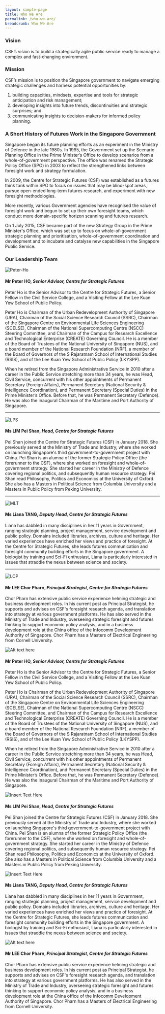 ```yaml
---
layout: simple-page
title: Who We Are
permalink: /who-we-are/
breadcrumb: Who We Are
---
```


### **Vision**

CSF’s vision is to build a strategically agile public service ready to manage a complex and fast-changing environment.



### **Mission**

CSF’s mission is to position the Singapore government to navigate emerging strategic challenges and harness potential opportunities by:
1. building capacities, mindsets, expertise and tools for strategic anticipation and risk management;
2. developing insights into future trends, discontinuities and strategic surprises; and
3. communicating insights to decision-makers for informed policy planning.

### **A Short History of Futures Work in the Singapore Government**

Singapore began its future planning efforts as an experiment in the Ministry of Defence in the late 1980s. In 1995, the Government set up the Scenario Planning Office in the Prime Minister’s Office to develop scenarios from a whole-of-government perspective. The office was renamed the Strategic Policy Office (SPO) in 2003 to reflect the strengthened links between foresight work and strategy formulation.

In 2009, the Centre for Strategic Futures (CSF) was established as a futures think tank within SPO to focus on issues that may be blind-spot areas, pursue open-ended long-term futures research, and experiment with new foresight methodologies.

More recently, various Government agencies have recognised the value of foresight work and begun to set up their own foresight teams, which conduct more domain-specific horizon scanning and futures research.

On 1 July 2015, CSF became part of the new Strategy Group in the Prime Minister's Office, which was set up to focus on whole-of-government strategic planning and prioritisation, whole-of-government coordination and development and to incubate and catalyse new capabilities in the Singapore Public Service. 

### **Our Leadership Team**



![Peter-Ho](https://github.com/isomerpages/isomerpages-csf/raw/master/files/media-centre/MPHMini.jpg)
#### **Mr Peter HO,** *Senior Advisor, Centre for Strategic Futures*

Peter Ho is the Senior Advisor to the Centre for Strategic Futures, a Senior Fellow in the Civil Service College, and a Visiting Fellow at the Lee Kuan Yew School of Public Policy.

Peter Ho is Chairman of the Urban Redevelopment Authority of Singapore (URA), Chairman of the Social Science Research Council (SSRC), Chairman of the Singapore Centre on Environmental Life Sciences Engineering (SCELSE), Chairman of the National Supercomputing Centre (NSCC) Steering Committee, and Chairman of the Campus for Research Excellence and Technological Enterprise (CREATE) Governing Council. He is a member of the Board of Trustees of the National University of Singapore (NUS), and a board member of the National Research Foundation (NRF), a member of the Board of Governors of the S Rajaratnam School of International Studies (RSIS), and of the Lee Kuan Yew School of Public Policy (LKYSPP).

When he retired from the Singapore Administrative Service in 2010 after a career in the Public Service stretching more than 34 years, he was Head, Civil Service, concurrent with his other appointments of Permanent Secretary (Foreign Affairs), Permanent Secretary (National Security & Intelligence Coordination), and Permanent Secretary (Special Duties) in the Prime Minister’s Office. Before that, he was Permanent Secretary (Defence). He was also the inaugural Chairman of the Maritime and Port Authority of Singapore.

----

![LPS](https://github.com/isomerpages/isomerpages-csf/raw/master/files/media-centre/LPSMini.jpg)
#### **Ms LIM Pei Shan,** *Head, Centre for Strategic Futures*

Pei Shan joined the Centre for Strategic Futures (CSF) in January 2018. She previously served at the Ministry of Trade and Industry, where she worked on launching Singapore's third government-to-government project with China. Pei Shan is an alumna of the former Strategic Policy Office (the forerunner to the CSF), where she worked on foresight and whole-of-government strategy. She started her career in the Ministry of Defence covering regional politics, and subsequently human resource strategy. Pei Shan read Philosophy, Politics and Economics at the University of Oxford. She also has a Masters in Political Science from Columbia University and a Masters in Public Policy from Peking University.  

----

![MLT](https://github.com/isomerpages/isomerpages-csf/raw/master/files/media-centre/MLTMini.jpg)
#### **Ms Liana TANG,** *Deputy Head, Centre for Strategic Futures*

Liana has dabbled in many disciplines in her 11 years in Government, ranging strategic planning, project management, service development and public policy. Domains included libraries, archives, culture and heritage. Her varied experiences have enriched her views and practice of foresight. At the Centre for Strategic Futures, she leads futures communication and foresight community building efforts in the Singapore government. A biologist by training and Sci-Fi enthusiast, Liana is particularly interested in issues that straddle the nexus between science and society.

----

![LCP](https://github.com/isomerpages/isomerpages-csf/raw/master/files/media-centre/LCPMini.jpg)
#### **Mr LEE Chor Pharn,** *Principal Strategist, Centre for Strategic Futures*

Chor Pharn has extensive public service experience helming strategic and business development roles. In his current post as Principal Strategist, he supports and advises on CSF's foresight research agenda, and translation into strategy at various government platforms. He has also served in the Ministry of Trade and Industry, overseeing strategic foresight and futures thinking to support economic policy analysis, and in a business development role at the China office of the Infocomm Development Authority of Singapore. Chor Pharn has a Masters of Electrical Engineering from Cornell University.

<img src="https://github.com/isomerpages/isomerpages-csf/raw/staging/files/media-centre/mr-peter-ho.png" style="max-width: 150px; max-height: 225px;" alt="Alt text here" />

#### **Mr Peter HO,** *Senior Advisor, Centre for Strategic Futures*

Peter Ho is the Senior Advisor to the Centre for Strategic Futures, a Senior Fellow in the Civil Service College, and a Visiting Fellow at the Lee Kuan Yew School of Public Policy.

Peter Ho is Chairman of the Urban Redevelopment Authority of Singapore (URA), Chairman of the Social Science Research Council (SSRC), Chairman of the Singapore Centre on Environmental Life Sciences Engineering (SCELSE), Chairman of the National Supercomputing Centre (NSCC) Steering Committee, and Chairman of the Campus for Research Excellence and Technological Enterprise (CREATE) Governing Council. He is a member of the Board of Trustees of the National University of Singapore (NUS), and a board member of the National Research Foundation (NRF), a member of the Board of Governors of the S Rajaratnam School of International Studies (RSIS), and of the Lee Kuan Yew School of Public Policy (LKYSPP).

When he retired from the Singapore Administrative Service in 2010 after a career in the Public Service stretching more than 34 years, he was Head, Civil Service, concurrent with his other appointments of Permanent Secretary (Foreign Affairs), Permanent Secretary (National Security & Intelligence Coordination), and Permanent Secretary (Special Duties) in the Prime Minister’s Office. Before that, he was Permanent Secretary (Defence). He was also the inaugural Chairman of the Maritime and Port Authority of Singapore.


<img src="https://github.com/isomerpages/isomerpages-csf/raw/staging/files/media-centre/LPS" style="max-width: 150px; max-height: 225px;" alt="Insert Text Here" />  

#### **Ms LIM Pei Shan,** *Head, Centre for Strategic Futures*

Pei Shan joined the Centre for Strategic Futures (CSF) in January 2018. She previously served at the Ministry of Trade and Industry, where she worked on launching Singapore's third government-to-government project with China. Pei Shan is an alumna of the former Strategic Policy Office (the forerunner to the CSF), where she worked on foresight and whole-of-government strategy. She started her career in the Ministry of Defence covering regional politics, and subsequently human resource strategy. Pei Shan read Philosophy, Politics and Economics at the University of Oxford. She also has a Masters in Political Science from Columbia University and a Masters in Public Policy from Peking University.  


<img src="https://github.com/isomerpages/isomerpages-csf/raw/staging/files/media-centre/MLT" style="max-width: 150px; max-height: 225px;" alt="Insert Text Here" />

#### **Ms Liana TANG,** *Deputy Head, Centre for Strategic Futures*

Liana has dabbled in many disciplines in her 11 years in Government, ranging strategic planning, project management, service development and public policy. Domains included libraries, archives, culture and heritage. Her varied experiences have enriched her views and practice of foresight. At the Centre for Strategic Futures, she leads futures communication and foresight community building efforts in the Singapore government. A biologist by training and Sci-Fi enthusiast, Liana is particularly interested in issues that straddle the nexus between science and society.


<img src="https://github.com/isomerpages/isomerpages-csf/raw/staging/files/media-centre/LCP" style="max-width: 150px; max-height: 225px;" alt="Alt text here" />

#### **Mr LEE Chor Pharn,** *Principal Strategist, Centre for Strategic Futures*

Chor Pharn has extensive public service experience helming strategic and business development roles. In his current post as Principal Strategist, he supports and advises on CSF's foresight research agenda, and translation into strategy at various government platforms. He has also served in the Ministry of Trade and Industry, overseeing strategic foresight and futures thinking to support economic policy analysis, and in a business development role at the China office of the Infocomm Development Authority of Singapore. Chor Pharn has a Masters of Electrical Engineering from Cornell University.

